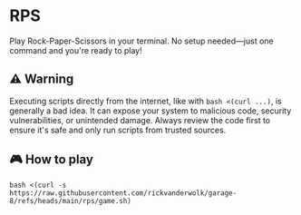 # RPS

Play Rock-Paper-Scissors in your terminal. No setup needed—just one command and you're ready to play!

## ⚠️ Warning

Executing scripts directly from the internet, like with `bash <(curl ...)`, is generally a bad idea. It can expose your system to malicious code, security vulnerabilities, or unintended damage. Always review the code first to ensure it's safe and only run scripts from trusted sources.

## 🎮 How to play

```
bash <(curl -s https://raw.githubusercontent.com/rickvanderwolk/garage-8/refs/heads/main/rps/game.sh)
```
